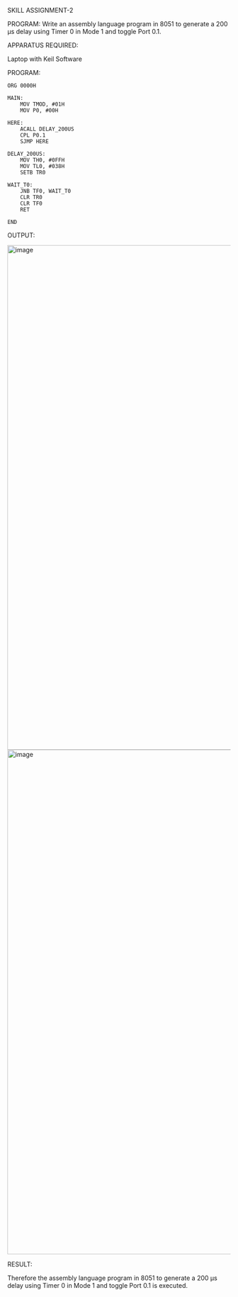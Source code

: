 SKILL ASSIGNMENT-2

PROGRAM:
Write an assembly language program in 8051 to generate a 200 µs delay using Timer 0 in Mode 1 and toggle Port 0.1.


APPARATUS REQUIRED:

Laptop with Keil Software

PROGRAM:
```
ORG 0000H

MAIN:
    MOV TMOD, #01H       
    MOV P0, #00H        

HERE:
    ACALL DELAY_200US  
    CPL P0.1           
    SJMP HERE        

DELAY_200US:
    MOV TH0, #0FFH        
    MOV TL0, #038H       
    SETB TR0          

WAIT_T0:
    JNB TF0, WAIT_T0     
    CLR TR0            
    CLR TF0             
    RET                

END
```
OUTPUT:

<img width="1911" height="1139" alt="image" src="https://github.com/user-attachments/assets/61621525-94c7-40d2-8e2f-75aa10ee8439" />


<img width="1919" height="1139" alt="image" src="https://github.com/user-attachments/assets/51fa21dc-c585-47b2-b481-0d2a386ad63b" />


RESULT:

Therefore the assembly language program in 8051 to generate a 200 µs delay using Timer 0 in Mode 1 and toggle Port 0.1 is executed.
